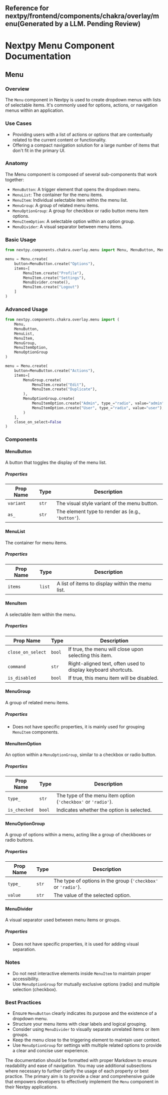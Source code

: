##  Reference for nextpy/frontend/components/chakra/overlay/menu(Generated by a LLM. Pending Review)

# Nextpy Menu Component Documentation

## Menu

### Overview
The `Menu` component in Nextpy is used to create dropdown menus with lists of selectable items. It's commonly used for options, actions, or navigation menus within an application.

### Use Cases
- Providing users with a list of actions or options that are contextually related to the current content or functionality.
- Offering a compact navigation solution for a large number of items that don't fit in the primary UI.

### Anatomy
The Menu component is composed of several sub-components that work together:

- `MenuButton`: A trigger element that opens the dropdown menu.
- `MenuList`: The container for the menu items.
- `MenuItem`: Individual selectable item within the menu list.
- `MenuGroup`: A group of related menu items.
- `MenuOptionGroup`: A group for checkbox or radio button menu item options.
- `MenuItemOption`: A selectable option within an option group.
- `MenuDivider`: A visual separator between menu items.

### Basic Usage
```python
from nextpy.components.chakra.overlay.menu import Menu, MenuButton, MenuList, MenuItem

menu = Menu.create(
    button=MenuButton.create("Options"),
    items=[
        MenuItem.create("Profile"),
        MenuItem.create("Settings"),
        MenuDivider.create(),
        MenuItem.create("Logout")
    ]
)
```

### Advanced Usage
```python
from nextpy.components.chakra.overlay.menu import (
    Menu,
    MenuButton,
    MenuList,
    MenuItem,
    MenuGroup,
    MenuItemOption,
    MenuOptionGroup
)

menu = Menu.create(
    button=MenuButton.create("Actions"),
    items=[
        MenuGroup.create(
            MenuItem.create("Edit"),
            MenuItem.create("Duplicate"),
        ),
        MenuOptionGroup.create(
            MenuItemOption.create("Admin", type_="radio", value="admin"),
            MenuItemOption.create("User", type_="radio", value="user"),
        )
    ],
    close_on_select=False
)
```

### Components

#### MenuButton
A button that toggles the display of the menu list.

##### Properties
Prop Name | Type | Description
--- | --- | ---
`variant` | `str` | The visual style variant of the menu button.
`as_` | `str` | The element type to render as (e.g., `'button'`).

#### MenuList
The container for menu items.

##### Properties
Prop Name | Type | Description
--- | --- | ---
`items` | `list` | A list of items to display within the menu list.

#### MenuItem
A selectable item within the menu.

##### Properties
Prop Name | Type | Description
--- | --- | ---
`close_on_select` | `bool` | If true, the menu will close upon selecting this item.
`command` | `str` | Right-aligned text, often used to display keyboard shortcuts.
`is_disabled` | `bool` | If true, this menu item will be disabled.

#### MenuGroup
A group of related menu items.

##### Properties
- Does not have specific properties, it is mainly used for grouping `MenuItem` components.

#### MenuItemOption
An option within a `MenuOptionGroup`, similar to a checkbox or radio button.

##### Properties
Prop Name | Type | Description
--- | --- | ---
`type_` | `str` | The type of the menu item option (`'checkbox'` or `'radio'`).
`is_checked` | `bool` | Indicates whether the option is selected.

#### MenuOptionGroup
A group of options within a menu, acting like a group of checkboxes or radio buttons.

##### Properties
Prop Name | Type | Description
--- | --- | ---
`type_` | `str` | The type of options in the group (`'checkbox'` or `'radio'`).
`value` | `str` | The value of the selected option.

#### MenuDivider
A visual separator used between menu items or groups.

##### Properties
- Does not have specific properties, it is used for adding visual separation.

### Notes
- Do not nest interactive elements inside `MenuItem` to maintain proper accessibility.
- Use `MenuOptionGroup` for mutually exclusive options (radio) and multiple selection (checkbox).

### Best Practices
- Ensure `MenuButton` clearly indicates its purpose and the existence of a dropdown menu.
- Structure your menu items with clear labels and logical grouping.
- Consider using `MenuDivider` to visually separate unrelated items or item groups.
- Keep the menu close to the triggering element to maintain user context.
- Use `MenuOptionGroup` for settings with multiple related options to provide a clear and concise user experience.

The documentation should be formatted with proper Markdown to ensure readability and ease of navigation. You may use additional subsections where necessary to further clarify the usage of each property or best practice. The primary aim is to provide a clear and comprehensive guide that empowers developers to effectively implement the `Menu` component in their Nextpy applications.
